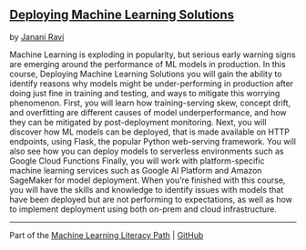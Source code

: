 ## [Deploying Machine Learning Solutions](https://app.pluralsight.com/library/courses/deploying-machine-learning-solutions/description)
by [Janani Ravi](https://app.pluralsight.com/profile/author/janani-ravi)

Machine Learning is exploding in popularity, but serious early warning signs are emerging around the performance of ML models in production. In this course, Deploying Machine Learning Solutions you will gain the ability to identify reasons why models might be under-performing in production after doing just fine in training and testing, and ways to mitigate this worrying phenomenon. First, you will learn how training-serving skew, concept drift, and overfitting are different causes of model underperformance, and how they can be mitigated by post-deployment monitoring. Next, you will discover how ML models can be deployed, that is made available on HTTP endpoints, using Flask, the popular Python web-serving framework. You will also see how you can deploy models to serverless environments such as Google Cloud Functions Finally, you will work with platform-specific machine learning services such as Google AI Platform and Amazon SageMaker for model deployment. When you’re finished with this course, you will have the skills and knowledge to identify issues with models that have been deployed but are not performing to expectations, as well as how to implement deployment using both on-prem and cloud infrastructure.

<hr>

Part of the [Machine Learning Literacy Path](https://app.pluralsight.com/paths/skills/machine-learning-literacy) | [GitHub](https://github.com/nathayoung/pluralsight/tree/master/Skill_Paths/Machine_Learning_Literacy)
